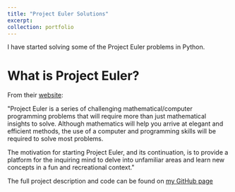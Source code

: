 ```yaml
---
title: "Project Euler Solutions"
excerpt: 
collection: portfolio
---
```

   
I have started solving some of the Project Euler problems in Python.
   
# What is Project Euler? 
From their [website](https://projecteuler.net/): 

"Project Euler is a series of challenging mathematical/computer programming problems that will require more than just mathematical insights to solve. Although mathematics will help you arrive at elegant and efficient methods, the use of a computer and programming skills will be required to solve most problems.

The motivation for starting Project Euler, and its continuation, is to provide a platform for the inquiring mind to delve into unfamiliar areas and learn new concepts in a fun and recreational context."
   
The full project description and code can be found on [my GitHub page](https://github.com/zotroneneis/projectEuler)

